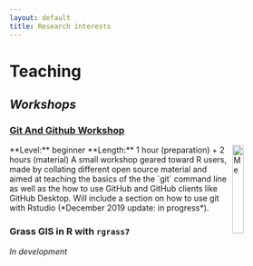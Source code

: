 ```yaml
---
layout: default
title: Research interests
---
```


# Teaching

## *Workshops*

### [Git And Github Workshop](https://vlucet.github.io/git-and-github-with-r-workshop/)
<img src="https://git-scm.com/images/logos/2color-lightbg@2x.png" alt="Me" style="float:right;width:20%;display:inline-block" hspace="10">
<!-- <img align="right" width="150" height="50" src="https://git-scm.com/images/logos/2color-lightbg@2x.png"> -->
**Level:** beginner  
**Length:** 1 hour (preparation) + 2 hours (material)  
A small workshop geared toward R users, made by collating different open source material and aimed at teaching the basics of the the `git` command line as well as the how to use GitHub and GitHub clients like GitHub Desktop. Will include a section on how to use git with Rstudio (*December 2019 update: in progress*).

### Grass GIS in R with `rgrass7`

*In development*

